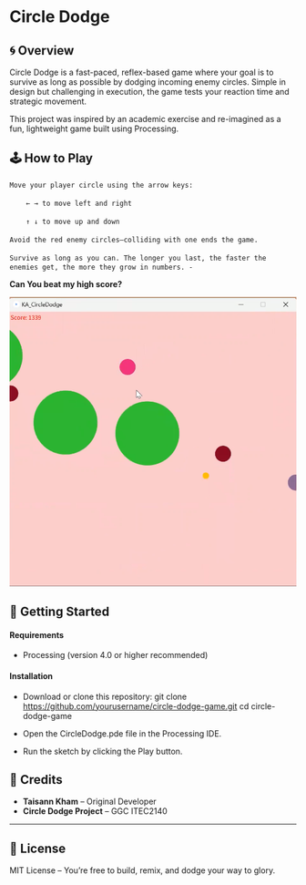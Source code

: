 # Circle Dodge

## 🌀 Overview

Circle Dodge is a fast-paced, reflex-based game where your goal is to survive as long as possible by dodging incoming enemy circles. Simple in design but challenging in execution, the game tests your reaction time and strategic movement.

This project was inspired by an academic exercise and re-imagined as a fun, lightweight game built using Processing.

## 🕹️ How to Play

    Move your player circle using the arrow keys:

        ← → to move left and right

        ↑ ↓ to move up and down

    Avoid the red enemy circles—colliding with one ends the game.

    Survive as long as you can. The longer you last, the faster the enemies get, the more they grow in numbers. - 
    
**Can You beat my high score?**

![Gameplay Screenshot](assets/gameplayScrrenshot.png)

## 🚀 Getting Started
#### Requirements
- Processing (version 4.0 or higher recommended)

#### Installation
- Download or clone this repository:
    git clone https://github.com/yourusername/circle-dodge-game.git
    cd circle-dodge-game

- Open the CircleDodge.pde file in the Processing IDE.

- Run the sketch by clicking the Play button.



## 📝 Credits

* **Taisann Kham** – Original Developer
* **Circle Dodge Project** – GGC ITEC2140

---

## 📢 License

MIT License – You’re free to build, remix, and dodge your way to glory.



